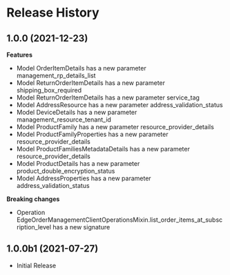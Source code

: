 # Release History

## 1.0.0 (2021-12-23)

**Features**

  - Model OrderItemDetails has a new parameter management_rp_details_list
  - Model ReturnOrderItemDetails has a new parameter shipping_box_required
  - Model ReturnOrderItemDetails has a new parameter service_tag
  - Model AddressResource has a new parameter address_validation_status
  - Model DeviceDetails has a new parameter management_resource_tenant_id
  - Model ProductFamily has a new parameter resource_provider_details
  - Model ProductFamilyProperties has a new parameter resource_provider_details
  - Model ProductFamiliesMetadataDetails has a new parameter resource_provider_details
  - Model ProductDetails has a new parameter product_double_encryption_status
  - Model AddressProperties has a new parameter address_validation_status

**Breaking changes**

  - Operation EdgeOrderManagementClientOperationsMixin.list_order_items_at_subscription_level has a new signature

## 1.0.0b1 (2021-07-27)

* Initial Release